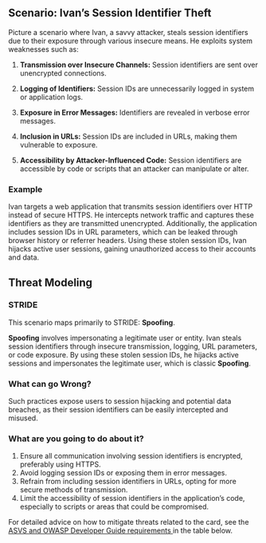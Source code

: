 ## Scenario: Ivan’s Session Identifier Theft

Picture a scenario where Ivan, a savvy attacker, steals session identifiers due to their exposure through various insecure means. He exploits system weaknesses such as:

1. **Transmission over Insecure Channels:** Session identifiers are sent over unencrypted connections.

2. **Logging of Identifiers:** Session IDs are unnecessarily logged in system or application logs.

3. **Exposure in Error Messages:** Identifiers are revealed in verbose error messages.

4. **Inclusion in URLs:** Session IDs are included in URLs, making them vulnerable to exposure.

5. **Accessibility by Attacker-Influenced Code:** Session identifiers are accessible by code or scripts that an attacker can manipulate or alter.

### Example

Ivan targets a web application that transmits session identifiers over HTTP instead of secure HTTPS. He intercepts network traffic and captures these identifiers as they are transmitted unencrypted. Additionally, the application includes session IDs in URL parameters, which can be leaked through browser history or referrer headers. Using these stolen session IDs, Ivan hijacks active user sessions, gaining unauthorized access to their accounts and data.

## Threat Modeling

### STRIDE

This scenario maps primarily to STRIDE: **Spoofing**.

**Spoofing** involves impersonating a legitimate user or entity.
Ivan steals session identifiers through insecure transmission, logging, URL parameters, or code exposure.
By using these stolen session IDs, he hijacks active sessions and impersonates the legitimate user, which is classic **Spoofing**.

### What can go Wrong?

Such practices expose users to session hijacking and potential data breaches, as their session identifiers can be easily intercepted and misused.

### What are you going to do about it?

1. Ensure all communication involving session identifiers is encrypted, preferably using HTTPS.
2. Avoid logging session IDs or exposing them in error messages.
3. Refrain from including session identifiers in URLs, opting for more secure methods of transmission.
4. Limit the accessibility of session identifiers in the application’s code, especially to scripts or areas that could be compromised.

For detailed advice on how to mitigate threats related to the card, see the [ASVS and OWASP Developer Guide requirements ](#mapping 'ASVS and OWASP Developer Guide requirements [internal]') in the table below.
